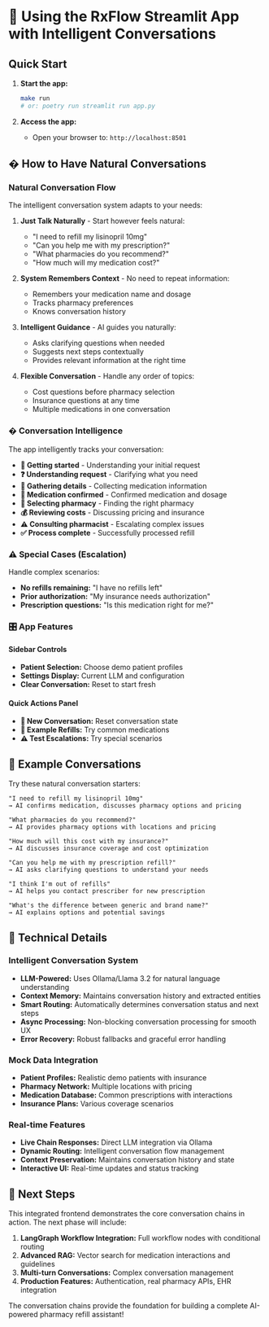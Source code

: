 # 🚀 Using the RxFlow Streamlit App with Intelligent Conversations

## Quick Start

1. **Start the app:**
   ```bash
   make run
   # or: poetry run streamlit run app.py
   ```

2. **Access the app:**
   - Open your browser to: `http://localhost:8501`

## � How to Have Natural Conversations

### Natural Conversation Flow
The intelligent conversation system adapts to your needs:

1. **Just Talk Naturally** - Start however feels natural:
   - "I need to refill my lisinopril 10mg"
   - "Can you help me with my prescription?"
   - "What pharmacies do you recommend?"
   - "How much will my medication cost?"

2. **System Remembers Context** - No need to repeat information:
   - Remembers your medication name and dosage
   - Tracks pharmacy preferences
   - Knows conversation history

3. **Intelligent Guidance** - AI guides you naturally:
   - Asks clarifying questions when needed
   - Suggests next steps contextually  
   - Provides relevant information at the right time

4. **Flexible Conversation** - Handle any order of topics:
   - Cost questions before pharmacy selection
   - Insurance questions at any time
   - Multiple medications in one conversation

### � Conversation Intelligence
The app intelligently tracks your conversation:
- **🏁 Getting started** - Understanding your initial request
- **❓ Understanding request** - Clarifying what you need
- **📝 Gathering details** - Collecting medication information
- **💊 Medication confirmed** - Confirmed medication and dosage
- **🏪 Selecting pharmacy** - Finding the right pharmacy
- **💰 Reviewing costs** - Discussing pricing and insurance
- **⚠️ Consulting pharmacist** - Escalating complex issues
- **✅ Process complete** - Successfully processed refill

### ⚠️ Special Cases (Escalation)
Handle complex scenarios:
- **No refills remaining:** "I have no refills left"
- **Prior authorization:** "My insurance needs authorization"
- **Prescription questions:** "Is this medication right for me?"

### 🎛️ App Features

#### Sidebar Controls
- **Patient Selection:** Choose demo patient profiles
- **Settings Display:** Current LLM and configuration
- **Clear Conversation:** Reset to start fresh

#### Quick Actions Panel
- **🔄 New Conversation:** Reset conversation state
- **💊 Example Refills:** Try common medications
- **⚠️ Test Escalations:** Try special scenarios

## 🧪 Example Conversations

Try these natural conversation starters:

```
"I need to refill my lisinopril 10mg"
→ AI confirms medication, discusses pharmacy options and pricing

"What pharmacies do you recommend?"  
→ AI provides pharmacy options with locations and pricing

"How much will this cost with my insurance?"
→ AI discusses insurance coverage and cost optimization

"Can you help me with my prescription refill?"
→ AI asks clarifying questions to understand your needs

"I think I'm out of refills"
→ AI helps you contact prescriber for new prescription

"What's the difference between generic and brand name?"
→ AI explains options and potential savings
```

## 🔧 Technical Details

### Intelligent Conversation System
- **LLM-Powered:** Uses Ollama/Llama 3.2 for natural language understanding
- **Context Memory:** Maintains conversation history and extracted entities
- **Smart Routing:** Automatically determines conversation status and next steps
- **Async Processing:** Non-blocking conversation processing for smooth UX
- **Error Recovery:** Robust fallbacks and graceful error handling

### Mock Data Integration
- **Patient Profiles:** Realistic demo patients with insurance
- **Pharmacy Network:** Multiple locations with pricing
- **Medication Database:** Common prescriptions with interactions
- **Insurance Plans:** Various coverage scenarios

### Real-time Features
- **Live Chain Responses:** Direct LLM integration via Ollama
- **Dynamic Routing:** Intelligent conversation flow management
- **Context Preservation:** Maintains conversation history and state
- **Interactive UI:** Real-time updates and status tracking

## 🎯 Next Steps

This integrated frontend demonstrates the core conversation chains in action. The next phase will include:

1. **LangGraph Workflow Integration:** Full workflow nodes with conditional routing
2. **Advanced RAG:** Vector search for medication interactions and guidelines
3. **Multi-turn Conversations:** Complex conversation management
4. **Production Features:** Authentication, real pharmacy APIs, EHR integration

The conversation chains provide the foundation for building a complete AI-powered pharmacy refill assistant!